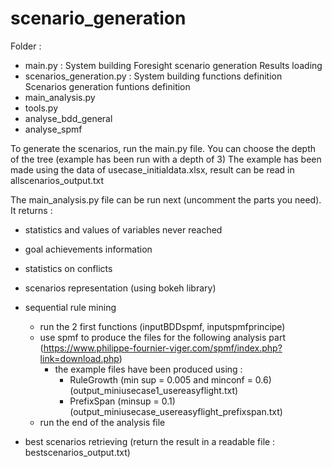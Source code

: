 # scenario_generation
Folder : 
 - main.py : System building
             Foresight scenario generation
             Results loading
- scenarios_generation.py : System building functions definition
                            Scenarios generation funtions definition
- main_analysis.py 
- tools.py
- analyse_bdd_general
- analyse_spmf


To generate the scenarios, run the main.py file.
You can choose the depth of the tree (example has been run with a depth of 3)
The example has been made using the data of usecase_initialdata.xlsx, result can be read in allscenarios_output.txt 

The main_analysis.py file can be run next (uncomment the parts you need).
It returns :
- statistics and values of variables never reached
- goal achievements information
- statistics on conflicts
- scenarios representation (using bokeh library)
- sequential rule mining 
    - run the 2 first functions (inputBDDspmf, inputspmfprincipe)
    - use spmf to produce the files for the following analysis part (https://www.philippe-fournier-viger.com/spmf/index.php?link=download.php)
        - the example files have been produced using :
            - RuleGrowth (min sup = 0.005 and minconf = 0.6) (output_miniusecase1_usereasyflight.txt) 
            - PrefixSpan (minsup = 0.1) (output_miniusecase_usereasyflight_prefixspan.txt)
    - run the end of the analysis file

- best scenarios retrieving (return the result in a readable file : bestscenarios_output.txt)
